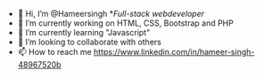 -  👋 Hi, I’m @Hameersingh **Full-stack webdeveloper*
-  🔭 I’m currently working on HTML, CSS, Bootstrap and PHP
- 🌱 I’m currently learning "Javascript"
- 💞️ I’m looking to collaborate with others
- 📫 How to reach me https://www.linkedin.com/in/hameer-singh-48967520b

<!---
Hameersingh/Hameersingh is a ✨ special ✨ repository because its `README.md` (this file) appears on your GitHub profile.
You can click the Preview link to take a look at your changes.
--->
